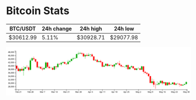 # Bitcoin Stats

BTC/USDT|24h change|24h high|24h low|
|---|---|---|---|
|$30612.99|5.11%|$30928.71|$29077.98|

<img src="./chart.svg">
